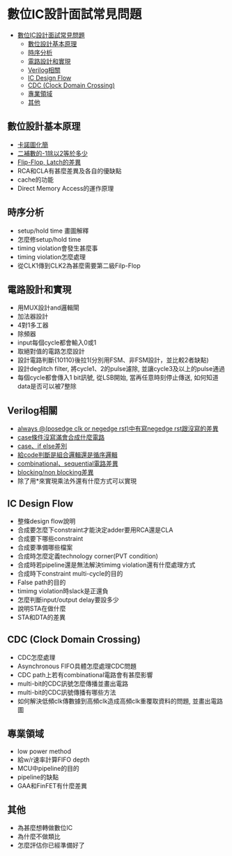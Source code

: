 # 數位IC設計面試常見問題

- [數位IC設計面試常見問題](#數位ic設計面試常見問題)
  - [數位設計基本原理](#數位設計基本原理)
  - [時序分析](#時序分析)
  - [電路設計和實現](#電路設計和實現)
  - [Verilog相關](#verilog相關)
  - [IC Design Flow](#ic-design-flow)
  - [CDC (Clock Domain Crossing)](#cdc-clock-domain-crossing)
  - [專業領域](#專業領域)
  - [其他](#其他)

## 數位設計基本原理

- [卡諾圖化簡](fundamental.md/#卡諾圖化簡)
- [二補數的-1除以2等於多少](fundamental.md/#二補數的-1除以2等於多少)
- [Flip-Flop, Latch的差異](fundamental.md/#flip-flop-latch的差異)
- RCA和CLA有甚麼差異及各自的優缺點
- cache的功能
- Direct Memory Access的運作原理

## 時序分析

- setup/hold time 畫圖解釋
- 怎麼修setup/hold time
- timing violation會發生甚麼事
- timing violation怎麼處理
- 從CLK1傳到CLK2為甚麼需要第二級Filp-Flop

## 電路設計和實現

- 用MUX設計and邏輯閘
- 加法器設計
- 4對1多工器
- 除頻器
- input每個cycle都會輸入0或1
- 取絕對值的電路怎麼設計
- 設計電路判斷{10110}後拉1(分別用FSM、非FSM設計，並比較2者缺點)
- 設計deglitch filter, 將cycle1、2的pulse濾除, 並讓cycle3及以上的pulse通過
- 每個cycle都會傳入1 bit訊號, 從LSB開始, 當再任意時刻停止傳送, 如何知道data是否可以被7整除

## Verilog相關

- [always @(posedge clk or negedge rst)中有寫negedge rst跟沒寫的差異](verilog.md/#always-posedge-clk-or-negedge-rst中有寫negedge-rst跟沒寫的差異)
- [case條件沒寫滿會合成什麼電路](verilog.md/#case條件沒寫滿會合成什麼電路)
- [case、if else差別](verilog.md/#caseif-else差別)
- [給code判斷是組合邏輯還是循序邏輯](verilog.md/#給code判斷是組合邏輯還是循序邏輯)
- [combinational、sequential電路差異](verilog.md/#combinationalsequential電路差異)
- [blocking/non blocking差異](verilog.md/#blockingnon-blocking差異)
- 除了用*來實現乘法外還有什麼方式可以實現

## IC Design Flow

- 整條design flow說明
- 合成要怎麼下constraint才能決定adder要用RCA還是CLA
- 合成要下哪些constraint
- 合成要準備哪些檔案
- 合成時怎麼定義technology corner(PVT condition)
- 合成時若pipeline還是無法解決timimg violation還有什麼處理方式
- 合成時下constraint multi-cycle的目的
- False path的目的
- timimg violation時slack是正還負
- 怎麼判斷input/output delay要設多少
- 說明STA在做什麼
- STA和DTA的差異

## CDC (Clock Domain Crossing)

- CDC怎麼處理
- Asynchronous FIFO具體怎麼處理CDC問題
- CDC path上若有combinational電路會有甚麼影響
- multi-bit的CDC訊號怎麼傳播並畫出電路
- multi-bit的CDC訊號傳播有哪些方法
- 如何解決低頻clk傳數據到高頻clk造成高頻clk重覆取資料的問題, 並畫出電路圖

## 專業領域

- low power method
- 給w/r速率計算FIFO depth
- MCU中pipeline的目的
- pipeline的缺點
- GAA和FinFET有什麼差異

## 其他

- 為甚麼想轉做數位IC
- 為什麼不做類比
- 怎麼評估你已經準備好了
